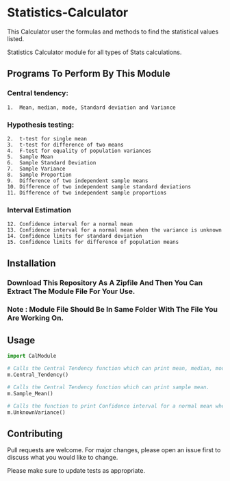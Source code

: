 # Statistics-Calculator
This Calculator user the formulas and methods to find the statistical values listed.

Statistics Calculator module for all types of Stats calculations.

## Programs To Perform By This Module
  ### Central tendency: 

    1.	Mean, median, mode, Standard deviation and Variance
    
  ### Hypothesis testing:
  
    2.	t-test for single mean    
    3.	t-test for difference of two means    
    4.	F-test for equality of population variances
    5.	Sample Mean
    6.	Sample Standard Deviation
    7.	Sample Variance
    8.	Sample Proportion
    9.	Difference of two independent sample means
    10.	Difference of two independent sample standard deviations
    11.	Difference of two independent sample proportions
    
  ### Interval Estimation
  
    12.	Confidence interval for a normal mean
    13.	Confidence interval for a normal mean when the variance is unknown
    14.	Confidence limits for standard deviation
    15.	Confidence limits for difference of population means

## Installation
  ### Download This Repository As A Zipfile And Then You Can Extract The Module File For Your Use.
  
  ### Note : Module File Should Be In Same Folder With The File You Are Working On.
  
## Usage
  ```Python
  import CalModule
  
  # Calls the Central Tendency function which can print mean, median, mode, Std. and Variance.
  m.Central_Tendency()
  
  # Calls the Central Tendency function which can print sample mean.
  m.Sample_Mean()
  
  # Calls the function to print Confidence interval for a normal mean when the variance is unknown.
  m.UnknownVariance()
  ```
## Contributing
Pull requests are welcome. For major changes, please open an issue first to discuss what you would like to change.

Please make sure to update tests as appropriate.
